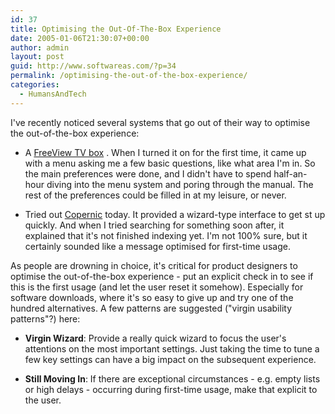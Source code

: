 ```yaml
---
id: 37
title: Optimising the Out-Of-The-Box Experience
date: 2005-01-06T21:30:07+00:00
author: admin
layout: post
guid: http://www.softwareas.com/?p=34
permalink: /optimising-the-out-of-the-box-experience/
categories:
  - HumansAndTech
---
```

I've recently noticed several systems that go out of their way to optimise the out-of-the-box experience:

* A [FreeView TV box](http://www.freeview.co.uk/) . When I turned it on for the first time, it came up with a menu asking me a few basic questions, like what area I'm in. So the main preferences were done, and I didn't have to spend half-an-hour diving into the menu system and poring through the manual. The rest of the preferences could be filled in at my leisure, or never.

* Tried out [Copernic](http://www.copernic.com/) today. It provided a wizard-type interface to get st up quickly. And when I tried searching for something soon after, it explained that it's not finished indexing yet. I'm not 100% sure, but it certainly sounded like a message optimised for first-time usage.

As people are drowning in choice, it's critical for product designers to optimise the out-of-the-box experience - put an explicit check in to see if this is the first usage (and let the user reset it somehow). Especially for software downloads, where it's so easy to give up and try one of the hundred alternatives.  A few patterns are suggested ("virgin usability patterns"?) here:

* **Virgin Wizard**: Provide a really quick wizard to focus the user's attentions on the most important settings. Just taking the time to tune a few key settings can have a big impact on the subsequent experience.

* **Still Moving In**: If there are exceptional circumstances - e.g. empty lists or high delays - occurring during first-time usage, make that explicit to the user. 